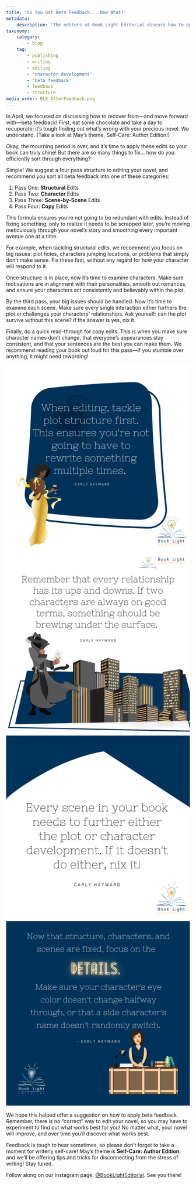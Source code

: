 ```yaml
---
title: 'So You Got Beta Feedback... Now What?'
metadata:
    description: 'The editors at Book Light Editorial discuss how to apply feedback after receiving notes from beta readers, critique partners, and editors'
taxonomy:
    category:
        - blog
    tag:
        - publishing
        - writing
        - editing
        - 'character development'
        - 'beta feedback'
        - feedback
        - structure
media_order: BLE_AfterFeedback.png
---
```


In April, we focused on discussing how to recover from—and move forward with—beta feedback! First, eat some chocolate and take a day to recuperate; it’s tough finding out what’s wrong with your precious novel. We understand. (Take a look at May’s theme, Self-Care: Author Edition!)

Okay, the mourning period is over, and it’s time to apply these edits so your book can truly shine! But there are so many things to fix… how do you efficiently sort through everything? 

Simple! We suggest a four pass structure to editing your novel, and recommend you sort all beta feedback into one of these categories:

 1.	Pass One: **Structural** Edits
 2.	Pass Two: **Character** Edits
 3.	Pass Three: **Scene-by-Scene** Edits
 4.	Pass Four: **Copy** Edits

This formula ensures you’re not going to be redundant with edits. Instead of fixing something, only to realize it needs to be scrapped later, you’re moving meticulously through your novel’s story and smoothing every important avenue one at a time. 

For example, when tackling structural edits, we recommend you focus on big issues: plot holes, characters jumping locations, or problems that simply don’t make sense. Fix these first, without any regard for how your character will respond to it. 

Once structure is in place, now it’s time to examine characters. Make sure motivations are in alignment with their personalities, smooth out romances, and ensure your characters act consistently and believably within the plot.

By the third pass, your big issues should be handled. Now it’s time to examine each scene. Make sure every single interaction either furthers the plot or challenges your characters’ relationships. Ask yourself: can the plot survive without this scene? If the answer is yes, nix it. 

Finally, do a quick read-through for copy edits. This is when you make sure character names don’t change, that everyone’s appearances stay consistent, and that your sentences are the best you can make them. We recommend reading your book out loud for this pass—if you stumble over anything, it might need rewording! 

!["When editing, tackle plot structure first. This ensures you're not going to have to rewrite something multiple times."](PlotStructure.png?cropResize=350,350)
!["Remember that every relationship has its ups and downs. If two characters are always on good terms, something should be brewing under the surface."](relationshiptension.png?cropResize=350,350)
!["Every scene in your book needs to further either the plot or character development. If it doesn't do either, nix it!"](FurtherPlot.png?cropResize=350,350)
!["Now that structure, characters, and scenes are fixed, focus on the details. Make sure your character's eye color doesn't change halfway through, or that a side character's name doesn't randomly switch."](DetailPass.png?cropResize=350,350)

We hope this helped offer a suggestion on how to apply beta feedback. Remember, there is no “correct” way to edit your novel, so you may have to experiment to find out what works best for you! No matter what, your novel will improve, and over time you’ll discover what works best. 

Feedback is tough to hear sometimes, so please don’t forget to take a moment for writerly self-care! May’s theme is **Self-Care: Author Edition**, and we’ll be offering tips and tricks for disconnecting from the stress of writing! Stay tuned.

Follow along on our Instagram page: [@BookLightEditorial](https://www.instagram.com/booklighteditorial?target=_blank). See you there!